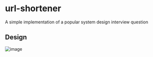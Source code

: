 # url-shortener
A simple implementation of a popular system design interview question

## Design
![image](https://user-images.githubusercontent.com/506983/147329301-5020415d-4485-4b33-905c-ec1a1bb2cc49.png)
